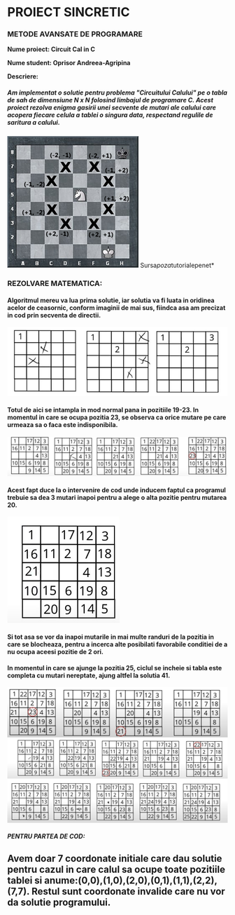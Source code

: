 # PROIECT SINCRETIC
### METODE AVANSATE DE PROGRAMARE

**Nume proiect: Circuit Cal in C**

**Nume student: Oprisor Andreea-Agripina**

**Descriere:**
##### Am implementat o solutie pentru problema "Circuitului Calului" pe o tabla de sah de dimensiune N x N folosind limbajul de programare C. Acest proiect rezolva enigma gasirii unei secvente de mutari ale calului care acopera fiecare celula a tablei o singura data, respectand regulile de saritura a calului.

![Tablă șah](tabla-sah-2-300x300.png)
Sursa*poza*tutorialepenet*

### REZOLVARE MATEMATICA:
#### Algoritmul mereu va lua prima solutie, iar solutia va fi luata in oridinea acelor de ceasornic, conform imaginii de mai sus, fiindca asa am precizat in cod prin secventa de directii.

![Algoritm](alg1.jpg)

#### Totul de aici se intampla in mod normal pana in pozitiile 19-23. In momentul in care se ocupa pozitia 23, se observa ca orice mutare pe care urmeaza sa o faca este indisponibila.

![Algoritm](alg2.jpg)

#### Acest fapt duce la o intervenire de cod unde inducem faptul ca programul trebuie sa dea 3 mutari inapoi pentru a alege o alta pozitie pentru mutarea 20.

![Algoritm](alg3.jpg)

#### Si tot asa se vor da inapoi mutarile in mai multe randuri de la pozitia in care se blocheaza, pentru a incerca alte posibilati favorabile conditiei de a nu ocupa aceesi pozitie de 2 ori.

#### In momentul in care se ajunge la pozitia 25, ciclul se incheie si tabla este completa cu mutari nereptate, ajung altfel la solutia 41.

![Algoritm](1.jpg)
![Algoritm](2.jpg)
![Algoritm](3.jpg)

##### PENTRU PARTEA DE COD:
## Avem doar 7 coordonate initiale care dau solutie pentru cazul in care calul sa ocupe toate pozitiile tablei si anume:(0,0),(1,0),(2,0),(0,1),(1,1),(2,2),(7,7). Restul sunt coordonate invalide care nu vor da solutie programului.